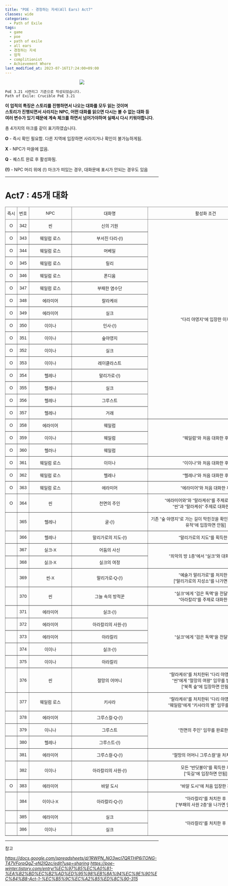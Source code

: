 ```yaml
---
title: "POE - 경청하는 자세(All Ears) Act7"
classes: wide
categories:
  - Path of Exile
tags:
  - game
  - poe
  - path of exile
  - all ears
  - 경청하는 자세
  - 업적
  - complitionist
  - Achievement Whore
last_modified_at: 2023-07-16T17:24:00+09:00
---
```


<p align="center">
 <img src = '{{ "/assets/images/game/poe/poe_ear.png" | absolute_url }}'>
</p>

<style type="text/css">
.tg  {border-collapse:collapse;border-spacing:0;}
.tg td{border-color:black;border-style:solid;border-width:1px;font-family:Arial, sans-serif;font-size:14px;
  overflow:hidden;padding:10px 5px;word-break:normal;}
.tg th{border-color:black;border-style:solid;border-width:1px;font-family:Arial, sans-serif;font-size:14px;
  font-weight:normal;overflow:hidden;padding:10px 5px;word-break:normal;}
.tg .tg-9wq8{border-color:inherit;text-align:center;vertical-align:middle}
</style>

```
PoE 3.21 시련리그 기준으로 작성되었습니다.
Path of Exile: Crucible PoE 3.21
```

**이 업적의 특징은 스토리를 진행하면서 나오는 대화를 모두 읽는 것이며**  
**스토리가 진행되면서 사라지는 NPC, 어떤 대화를 읽으면 다시는 볼 수 없는 대화 등**  
**여러 변수가 있기 때문에 계속 체크를 하면서 넘어가야하며 실패시 다시 키워야합니다.**

총 4가지의 마크를 같이 표기하였습니다.

**O** - 즉시 확인 필요함. 다른 지역에 입장하면 사라지거나 확인이 불가능하게됨.

**X** - NPC가 마을에 없음.

**Q** - 퀘스트 완료 후 활성화됨.

**(!)** - NPC 머리 위에 (!) 마크가 떠있는 경우, 대화문에 표시가 안되는 경우도 있음

---

# Act7 : 45개 대화

<table class="tg" style="undefined;table-layout: fixed; width: 900px">
<colgroup>
<col style="width: 39px">
<col style="width: 39px">
<col style="width: 140px">
<col style="width: 250px">
<col style="width: 380px">
</colgroup>
<thead>
  <tr>
    <th class="tg-9wq8">즉시</th>
    <th class="tg-9wq8">번호</th>
    <th class="tg-9wq8">NPC</th>
    <th class="tg-9wq8">대화명</th>
    <th class="tg-9wq8">활성화 조건</th>
  </tr>
</thead>
<tbody>
  <tr>
    <td class="tg-9wq8">O</td>
    <td class="tg-9wq8">342</td>
    <td class="tg-9wq8">씬</td>
    <td class="tg-9wq8">신의 기원</td>
    <td class="tg-9wq8" rowspan=16>"다리 야영지"에 입장한 이후</td>
  </tr>
  <tr>
    <td class="tg-9wq8">O</td>
    <td class="tg-9wq8">343</td>
    <td class="tg-9wq8">웨일럼 로스</td>
    <td class="tg-9wq8">부서진 다리-(!)</td>
  </tr>
  <tr>
    <td class="tg-9wq8">O</td>
    <td class="tg-9wq8">344</td>
    <td class="tg-9wq8">웨일럼 로스</td>
    <td class="tg-9wq8">머베일</td>
  </tr>
  <tr>
    <td class="tg-9wq8">O</td>
    <td class="tg-9wq8">345</td>
    <td class="tg-9wq8">웨일럼 로스</td>
    <td class="tg-9wq8">릴리</td>
  </tr>
  <tr>
    <td class="tg-9wq8">O</td>
    <td class="tg-9wq8">346</td>
    <td class="tg-9wq8">웨일럼 로스</td>
    <td class="tg-9wq8">폰디움</td>
  </tr>
  <tr>
    <td class="tg-9wq8">O</td>
    <td class="tg-9wq8">347</td>
    <td class="tg-9wq8">웨일럼 로스</td>
    <td class="tg-9wq8">부패한 염수단</td>
  </tr>
  <tr>
    <td class="tg-9wq8">O</td>
    <td class="tg-9wq8">348</td>
    <td class="tg-9wq8">에라미어</td>
    <td class="tg-9wq8">랄라케쉬</td>
  </tr>
  <tr>
    <td class="tg-9wq8">O</td>
    <td class="tg-9wq8">349</td>
    <td class="tg-9wq8">에라미어</td>
    <td class="tg-9wq8">실크</td>
  </tr>
  <tr>
    <td class="tg-9wq8">O</td>
    <td class="tg-9wq8">350</td>
    <td class="tg-9wq8">이이나</td>
    <td class="tg-9wq8">인사-(!)</td>
  </tr>
  <tr>
    <td class="tg-9wq8">O</td>
    <td class="tg-9wq8">351</td>
    <td class="tg-9wq8">이이나</td>
    <td class="tg-9wq8">숲야영지</td>
  </tr>
  <tr>
    <td class="tg-9wq8">O</td>
    <td class="tg-9wq8">352</td>
    <td class="tg-9wq8">이이나</td>
    <td class="tg-9wq8">실크</td>
  </tr>
  <tr>
    <td class="tg-9wq8">O</td>
    <td class="tg-9wq8">353</td>
    <td class="tg-9wq8">이이나</td>
    <td class="tg-9wq8">레이클라스트</td>
  </tr>
  <tr>
    <td class="tg-9wq8">O</td>
    <td class="tg-9wq8">354</td>
    <td class="tg-9wq8">헬레나</td>
    <td class="tg-9wq8">말리가로-(!)</td>
  </tr>
  <tr>
    <td class="tg-9wq8">O</td>
    <td class="tg-9wq8">355</td>
    <td class="tg-9wq8">헬레나</td>
    <td class="tg-9wq8">실크</td>
  </tr>
  <tr>
    <td class="tg-9wq8">O</td>
    <td class="tg-9wq8">356</td>
    <td class="tg-9wq8">헬레나</td>
    <td class="tg-9wq8">그루스트</td>
  </tr>
  <tr>
    <td class="tg-9wq8">O</td>
    <td class="tg-9wq8">357</td>
    <td class="tg-9wq8">헬레나</td>
    <td class="tg-9wq8">거래</td>
  </tr>
  <tr>
    <td class="tg-9wq8">O</td>
    <td class="tg-9wq8">358</td>
    <td class="tg-9wq8">에라미어</td>
    <td class="tg-9wq8">웨일럼</td>
    <td class="tg-9wq8" rowspan=3>"웨일럼"와 처음 대화한 후</td>
  </tr>
  <tr>
    <td class="tg-9wq8">O</td>
    <td class="tg-9wq8">359</td>
    <td class="tg-9wq8">이이나</td>
    <td class="tg-9wq8">웨일럼</td>
  </tr>
  <tr>
    <td class="tg-9wq8">O</td>
    <td class="tg-9wq8">360</td>
    <td class="tg-9wq8">헬러나</td>
    <td class="tg-9wq8">웨일럼</td>
  </tr>
  <tr>
    <td class="tg-9wq8">O</td>
    <td class="tg-9wq8">361</td>
    <td class="tg-9wq8">웨일럼 로스</td>
    <td class="tg-9wq8">이이나</td>
    <td class="tg-9wq8">"이이나"와 처음 대화한 후</td>
  </tr>
  <tr>
    <td class="tg-9wq8">O</td>
    <td class="tg-9wq8">362</td>
    <td class="tg-9wq8">웨일럼 로스</td>
    <td class="tg-9wq8">헬레나</td>
    <td class="tg-9wq8">"헬레나"와 처음 대화한 후</td>
  </tr>
  <tr>
    <td class="tg-9wq8">O</td>
    <td class="tg-9wq8">363</td>
    <td class="tg-9wq8">웨일럼 로스</td>
    <td class="tg-9wq8">에라미어</td>
    <td class="tg-9wq8">"에라미어"와 처음 대화한 후</td>
  </tr>
  <tr>
    <td class="tg-9wq8">O</td>
    <td class="tg-9wq8">364</td>
    <td class="tg-9wq8">씬</td>
    <td class="tg-9wq8">천면의 주인</td>
    <td class="tg-9wq8">"에라미어와"와 "랄라케쉬"를 주제로 대화한 후<br>"씬"과 "랄라케쉬" 주제로 대화한 이후</td>
  </tr>
  <tr>
    <td class="tg-9wq8"></td>
    <td class="tg-9wq8">365</td>
    <td class="tg-9wq8">헬레나</td>
    <td class="tg-9wq8">굴-(!)</td>
    <td class="tg-9wq8">기존 "숲 야영지"로 가는 길이 막힌것을 확인한 후["몰락한 성소 유적"에 입장하면 안됨]</td>
  </tr>
  <tr>
    <td class="tg-9wq8"></td>
    <td class="tg-9wq8">366</td>
    <td class="tg-9wq8">헬레나</td>
    <td class="tg-9wq8">말리가로의 지도-(!)</td>
    <td class="tg-9wq8">"말리가로의 지도"를 획득한 후</td>
  </tr>
  <tr>
    <td class="tg-9wq8"></td>
    <td class="tg-9wq8">367</td>
    <td class="tg-9wq8">실크-X</td>
    <td class="tg-9wq8">어둠의 사신</td>
    <td class="tg-9wq8" rowspan=2>"죄악의 방 1층"에서 "실크"와 대화한 이후</td>
  </tr>
  <tr>
    <td class="tg-9wq8"></td>
    <td class="tg-9wq8">368</td>
    <td class="tg-9wq8">실크-X</td>
    <td class="tg-9wq8">실크의 여정</td>
  </tr>
  <tr>
    <td class="tg-9wq8"></td>
    <td class="tg-9wq8">369</td>
    <td class="tg-9wq8">씬-X</td>
    <td class="tg-9wq8">말리가로-Q-(!)</td>
    <td class="tg-9wq8">"예술가 말리가로"를 처치한 후<br>["말리가로의 지성소"를 나가면 안됨]</td>
  </tr>
  <tr>
    <td class="tg-9wq8"></td>
    <td class="tg-9wq8">370</td>
    <td class="tg-9wq8">씬</td>
    <td class="tg-9wq8">그늘 속의 방적꾼</td>
    <td class="tg-9wq8">"실크"에게 "검은 독액"을 전달한 후<br>"아라칼리"를 주제로 대화한 후</td>
  </tr>
  <tr>
    <td class="tg-9wq8"></td>
    <td class="tg-9wq8">371</td>
    <td class="tg-9wq8">에라미어</td>
    <td class="tg-9wq8">실크-(!)</td>
    <td class="tg-9wq8" rowspan=5>"실크"에게 "검은 독액"을 전달한 후</td>
  </tr>
  <tr>
    <td class="tg-9wq8"></td>
    <td class="tg-9wq8">372</td>
    <td class="tg-9wq8">에라미어</td>
    <td class="tg-9wq8">아라칼리의 사원-(!)</td>
  </tr>
  <tr>
    <td class="tg-9wq8"></td>
    <td class="tg-9wq8">373</td>
    <td class="tg-9wq8">에라미어</td>
    <td class="tg-9wq8">아라칼리</td>
  </tr>
  <tr>
    <td class="tg-9wq8"></td>
    <td class="tg-9wq8">374</td>
    <td class="tg-9wq8">이이나</td>
    <td class="tg-9wq8">실크-(!)</td>
  </tr>
  <tr>
    <td class="tg-9wq8"></td>
    <td class="tg-9wq8">375</td>
    <td class="tg-9wq8">이이나</td>
    <td class="tg-9wq8">아라칼리</td>
  </tr>
  <tr>
    <td class="tg-9wq8"></td>
    <td class="tg-9wq8">376</td>
    <td class="tg-9wq8">씬</td>
    <td class="tg-9wq8">절망의 어머니</td>
    <td class="tg-9wq8">"랄라케쉬"를 처치한뒤 "다리 야영지"에서<br>"씬"에게 "절망의 여왕" 임무를 받은 후<br>["북쪽 숲"에 입장하면 안됨]</td>
  </tr>
  <tr>
    <td class="tg-9wq8"></td>
    <td class="tg-9wq8">377</td>
    <td class="tg-9wq8">웨일럼 로스</td>
    <td class="tg-9wq8">키샤라</td>
    <td class="tg-9wq8">"랄라케쉬"를 처치한뒤 "다리 야영지"에서<br>"웨일럼"에게 "키샤라의 별" 임무를 받은 후</td>
  </tr>
  <tr>
    <td class="tg-9wq8"></td>
    <td class="tg-9wq8">378</td>
    <td class="tg-9wq8">에라미어</td>
    <td class="tg-9wq8">그루스컬-Q-(!)</td>
    <td class="tg-9wq8" rowspan=3>"천면의 주인" 임무를 완료한 후</td>
  </tr>
  <tr>
    <td class="tg-9wq8"></td>
    <td class="tg-9wq8">379</td>
    <td class="tg-9wq8">이니나</td>
    <td class="tg-9wq8">그루스트</td>
  </tr>
  <tr>
    <td class="tg-9wq8"></td>
    <td class="tg-9wq8">380</td>
    <td class="tg-9wq8">헬레나</td>
    <td class="tg-9wq8">그루스트-(!)</td>
  </tr>
  <tr>
    <td class="tg-9wq8"></td>
    <td class="tg-9wq8">381</td>
    <td class="tg-9wq8">에라미어</td>
    <td class="tg-9wq8">그루스컬-Q-(!)</td>
    <td class="tg-9wq8">"절망의 어머니 그루스컬"을 처치한 후</td>
  </tr>
  <tr>
    <td class="tg-9wq8"></td>
    <td class="tg-9wq8">382</td>
    <td class="tg-9wq8">이이나</td>
    <td class="tg-9wq8">아라칼리의 사원-(!)</td>
    <td class="tg-9wq8">모든 "반딧불이"를 획득한 후<br>["둑길"에 입장하면 안됨]</td>
  </tr>
  <tr>
    <td class="tg-9wq8">O</td>
    <td class="tg-9wq8">383</td>
    <td class="tg-9wq8">에라미어</td>
    <td class="tg-9wq8">바알 도시</td>
    <td class="tg-9wq8">"바알 도시"에 처음 입장한 후</td>
  </tr>
  <tr>
    <td class="tg-9wq8"></td>
    <td class="tg-9wq8">384</td>
    <td class="tg-9wq8">이이나-X</td>
    <td class="tg-9wq8">아라칼리-Q-(!)</td>
    <td class="tg-9wq8">"아라칼리"를 처치한 후<br>["부패의 사원 2층"을 나가면 안됨]</td>
  </tr>
  <tr>
    <td class="tg-9wq8"></td>
    <td class="tg-9wq8">385</td>
    <td class="tg-9wq8">에라미어</td>
    <td class="tg-9wq8">실크</td>
    <td class="tg-9wq8" rowspan=2>"아라칼리"를 처치한 후</td>
  </tr>
  <tr>
    <td class="tg-9wq8"></td>
    <td class="tg-9wq8">386</td>
    <td class="tg-9wq8">이이나</td>
    <td class="tg-9wq8">실크</td>
  </tr>
</tbody>
</table>

---

참고

*https://docs.google.com/spreadsheets/d/1RWPN_NO3wcl7QRTHP6iTONG-T47VForpQgZ-eN2IQzc/edit?usp=sharing*  *https://poe-winter.tistory.com/entry/%EC%97%85%EC%A0%81-%EA%B2%BD%EC%B2%AD%ED%95%98%EB%8A%94%EC%9E%90%EC%84%B8-Act-1-%EC%B5%9C%EC%A2%85%ED%8C%90-315*